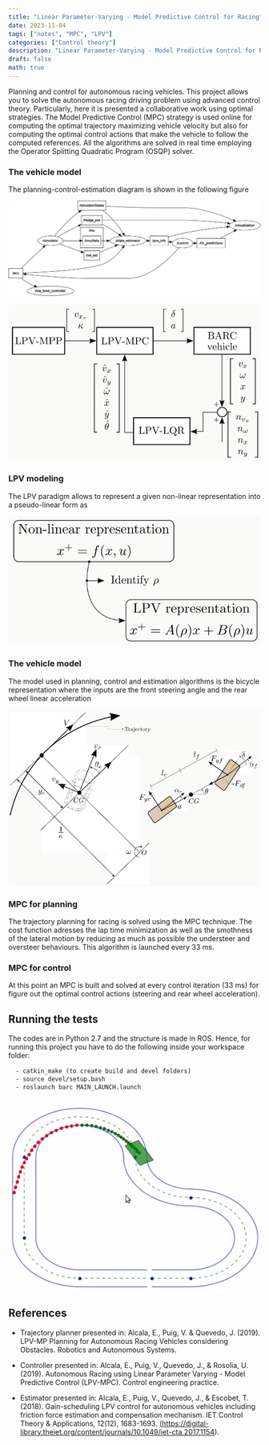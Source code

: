 ```yaml
---
title: "Linear Parameter-Varying - Model Predictive Control for Racing"
date: 2023-11-04
tags: ["notes", "MPC", "LPV"]
categories: ["Control theory"]
description: "Linear Parameter-Varying - Model Predictive Control for Racing"
draft: false
math: true
---
```


Planning and control for autonomous racing vehicles. This project allows you to solve the autonomous racing driving problem using advanced control theory. 
Particularly, here it is presented a collaborative work using optimal strategies. The Model Predictive Control (MPC) strategy is used online for computing the optimal trajectory maximizing vehicle velocity but also for computing the optimal control actions that make the vehicle to follow the computed references.
All the algorithms are solved in real time employing the Operator Splitting Quadratic Program (OSQP) solver.

### The vehicle model
The planning-control-estimation diagram is shown in the following figure


![](https://raw.githubusercontent.com/phatcvo/LPV-MPP-MPC-for-racing/main/workspace/src/images/rosgraph.png
)

![](https://raw.githubusercontent.com/phatcvo/LPV-MPP-MPC-for-racing/main/workspace/src/images/diagram.png)
### LPV modeling
The LPV paradigm allows to represent a given non-linear representation into a pseudo-linear form as

![](https://raw.githubusercontent.com/phatcvo/LPV-MPP-MPC-for-racing/main/workspace/src/images/modeling.png)

### The vehicle model
The model used in planning, control and estimation algorithms is the bicycle representation where the inputs are the front steering angle and the rear wheel linear acceleration

![](https://raw.githubusercontent.com/phatcvo/LPV-MPP-MPC-for-racing/main/workspace/src/images/variables_model.png)


### MPC for planning
The trajectory planning for racing is solved using the MPC technique. The cost function adresses the lap time minimization as well as the smothness of the lateral motion by reducing as much as possible the understeer and oversteer behaviours.
This algorithm is launched every 33 ms.

### MPC for control
At this point an MPC is built and solved at every control iteration (33 ms) for figure out the optimal control actions (steering and rear wheel acceleration).


## Running the tests
The codes are in Python 2.7 and the structure is made in ROS. Hence, for running this project you have to do the following inside your workspace folder:
```
  - catkin_make (to create build and devel folders)
  - source devel/setup.bash
  - roslaunch barc MAIN_LAUNCH.launch
  
```

![](https://raw.githubusercontent.com/phatcvo/LPV-MPP-MPC-for-racing/main/workspace/src/images/Kazam_screenshot_00000.png)

## References
* Trajectory planner presented in:  Alcala, E., Puig, V. & Quevedo, J. (2019). LPV-MP Planning for Autonomous Racing Vehicles considering Obstacles. Robotics and Autonomous Systems.

* Controller presented in: Alcala, E., Puig, V., Quevedo, J., & Rosolia, U. (2019). Autonomous Racing using Linear Parameter Varying - Model Predictive Control (LPV-MPC). Control engineering practice.

* Estimator presented in: Alcala, E., Puig, V., Quevedo, J., & Escobet, T. (2018). Gain-scheduling LPV control for autonomous vehicles including friction force estimation and compensation mechanism. IET Control Theory & Applications, 12(12), 1683-1693. (https://digital-library.theiet.org/content/journals/10.1049/iet-cta.2017.1154).



